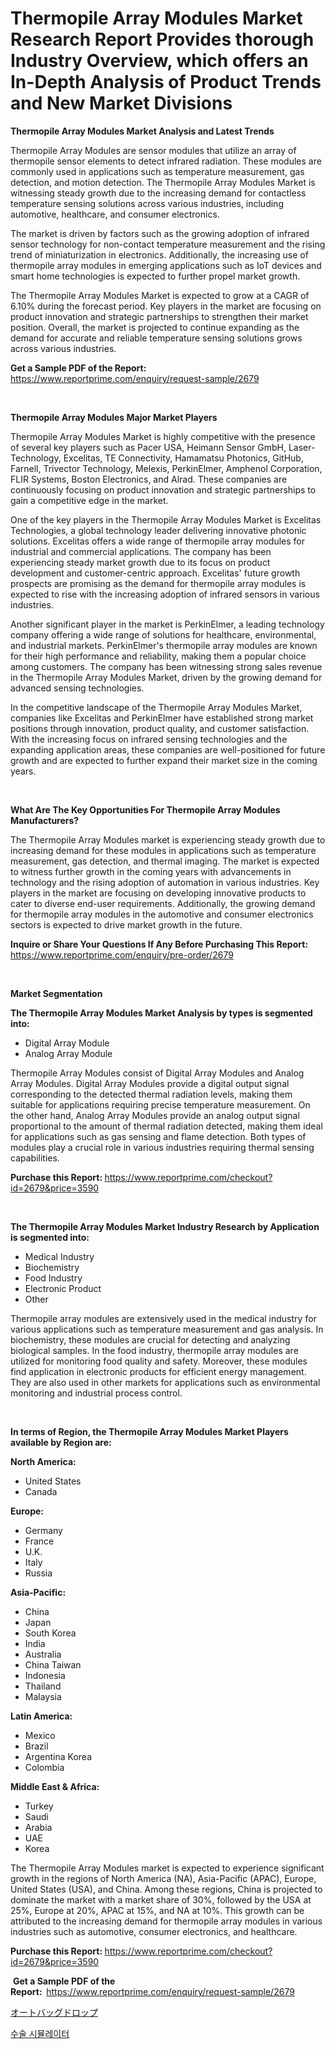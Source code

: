 <p><h1>Thermopile Array Modules Market Research Report Provides thorough Industry Overview, which offers an In-Depth Analysis of Product Trends and New Market Divisions</h1></p><p><strong>Thermopile Array Modules Market Analysis and Latest Trends</strong></p>
<p><p>Thermopile Array Modules are sensor modules that utilize an array of thermopile sensor elements to detect infrared radiation. These modules are commonly used in applications such as temperature measurement, gas detection, and motion detection. The Thermopile Array Modules Market is witnessing steady growth due to the increasing demand for contactless temperature sensing solutions across various industries, including automotive, healthcare, and consumer electronics.</p><p>The market is driven by factors such as the growing adoption of infrared sensor technology for non-contact temperature measurement and the rising trend of miniaturization in electronics. Additionally, the increasing use of thermopile array modules in emerging applications such as IoT devices and smart home technologies is expected to further propel market growth.</p><p>The Thermopile Array Modules Market is expected to grow at a CAGR of 6.10% during the forecast period. Key players in the market are focusing on product innovation and strategic partnerships to strengthen their market position. Overall, the market is projected to continue expanding as the demand for accurate and reliable temperature sensing solutions grows across various industries.</p></p>
<p><strong>Get a Sample PDF of the Report:&nbsp;</strong> <a href="https://www.reportprime.com/enquiry/request-sample/2679">https://www.reportprime.com/enquiry/request-sample/2679</a></p>
<p>&nbsp;</p>
<p><strong>Thermopile Array Modules Major Market Players</strong></p>
<p><p>Thermopile Array Modules Market is highly competitive with the presence of several key players such as Pacer USA, Heimann Sensor GmbH, Laser-Technology, Excelitas, TE Connectivity, Hamamatsu Photonics, GitHub, Farnell, Trivector Technology, Melexis, PerkinElmer, Amphenol Corporation, FLIR Systems, Boston Electronics, and Alrad. These companies are continuously focusing on product innovation and strategic partnerships to gain a competitive edge in the market.</p><p>One of the key players in the Thermopile Array Modules Market is Excelitas Technologies, a global technology leader delivering innovative photonic solutions. Excelitas offers a wide range of thermopile array modules for industrial and commercial applications. The company has been experiencing steady market growth due to its focus on product development and customer-centric approach. Excelitas' future growth prospects are promising as the demand for thermopile array modules is expected to rise with the increasing adoption of infrared sensors in various industries.</p><p>Another significant player in the market is PerkinElmer, a leading technology company offering a wide range of solutions for healthcare, environmental, and industrial markets. PerkinElmer's thermopile array modules are known for their high performance and reliability, making them a popular choice among customers. The company has been witnessing strong sales revenue in the Thermopile Array Modules Market, driven by the growing demand for advanced sensing technologies.</p><p>In the competitive landscape of the Thermopile Array Modules Market, companies like Excelitas and PerkinElmer have established strong market positions through innovation, product quality, and customer satisfaction. With the increasing focus on infrared sensing technologies and the expanding application areas, these companies are well-positioned for future growth and are expected to further expand their market size in the coming years.</p></p>
<p>&nbsp;</p>
<p><strong>What Are The Key Opportunities For Thermopile Array Modules Manufacturers?</strong></p>
<p><p>The Thermopile Array Modules market is experiencing steady growth due to increasing demand for these modules in applications such as temperature measurement, gas detection, and thermal imaging. The market is expected to witness further growth in the coming years with advancements in technology and the rising adoption of automation in various industries. Key players in the market are focusing on developing innovative products to cater to diverse end-user requirements. Additionally, the growing demand for thermopile array modules in the automotive and consumer electronics sectors is expected to drive market growth in the future.</p></p>
<p><strong>Inquire or Share Your Questions If Any Before Purchasing This Report:</strong> <a href="https://www.reportprime.com/enquiry/pre-order/2679">https://www.reportprime.com/enquiry/pre-order/2679</a></p>
<p>&nbsp;</p>
<p><strong>Market Segmentation</strong></p>
<p><strong>The Thermopile Array Modules Market Analysis by types is segmented into:</strong></p>
<p><ul><li>Digital Array Module</li><li>Analog Array Module</li></ul></p>
<p><p>Thermopile Array Modules consist of Digital Array Modules and Analog Array Modules. Digital Array Modules provide a digital output signal corresponding to the detected thermal radiation levels, making them suitable for applications requiring precise temperature measurement. On the other hand, Analog Array Modules provide an analog output signal proportional to the amount of thermal radiation detected, making them ideal for applications such as gas sensing and flame detection. Both types of modules play a crucial role in various industries requiring thermal sensing capabilities.</p></p>
<p><strong>Purchase this Report:&nbsp;</strong><a href="https://www.reportprime.com/checkout?id=2679&price=3590">https://www.reportprime.com/checkout?id=2679&price=3590</a></p>
<p>&nbsp;</p>
<p><strong>The Thermopile Array Modules Market Industry Research by Application is segmented into:</strong></p>
<p><ul><li>Medical Industry</li><li>Biochemistry</li><li>Food Industry</li><li>Electronic Product</li><li>Other</li></ul></p>
<p><p>Thermopile array modules are extensively used in the medical industry for various applications such as temperature measurement and gas analysis. In biochemistry, these modules are crucial for detecting and analyzing biological samples. In the food industry, thermopile array modules are utilized for monitoring food quality and safety. Moreover, these modules find application in electronic products for efficient energy management. They are also used in other markets for applications such as environmental monitoring and industrial process control.</p></p>
<p>&nbsp;</p>
<p><strong>In terms of Region, the Thermopile Array Modules Market Players available by Region are:</strong></p>
<p>
    <p> <strong> North America: </strong>
        <ul>
            <li>United States</li>
            <li>Canada</li>
        </ul>
        </p> 
    <p> <strong> Europe: </strong>
        <ul>
            <li>Germany</li>
            <li>France</li>
            <li>U.K.</li>
            <li>Italy</li>
            <li>Russia</li>
        </ul>
        </p> 
    <p> <strong> Asia-Pacific: </strong>
        <ul>
            <li>China</li>
            <li>Japan</li>
            <li>South Korea</li>
            <li>India</li>
            <li>Australia</li>
            <li>China Taiwan</li>
            <li>Indonesia</li>
            <li>Thailand</li>
            <li>Malaysia</li>
        </ul>
        </p> 
    <p> <strong> Latin America: </strong>
        <ul>
            <li>Mexico</li>
            <li>Brazil</li>
            <li>Argentina Korea</li>
            <li>Colombia</li>
        </ul>
        </p> 
    <p> <strong> Middle East & Africa: </strong>
        <ul>
            <li>Turkey</li>
            <li>Saudi</li>
            <li>Arabia</li>
            <li>UAE</li>
            <li>Korea</li>
        </ul>
    </p>
    </p>
<p><p>The Thermopile Array Modules market is expected to experience significant growth in the regions of North America (NA), Asia-Pacific (APAC), Europe, United States (USA), and China. Among these regions, China is projected to dominate the market with a market share of 30%, followed by the USA at 25%, Europe at 20%, APAC at 15%, and NA at 10%. This growth can be attributed to the increasing demand for thermopile array modules in various industries such as automotive, consumer electronics, and healthcare.</p></p>
<p><strong>Purchase this Report: </strong><a href="https://www.reportprime.com/checkout?id=2679&price=3590">https://www.reportprime.com/checkout?id=2679&price=3590</a></p>
<p>&nbsp;<strong>Get a Sample PDF of the Report:&nbsp;&nbsp;</strong><a href="https://www.reportprime.com/enquiry/request-sample/2679">https://www.reportprime.com/enquiry/request-sample/2679</a></p>
<p><strong></strong></p>
<p><p><a href="https://github.com/wkuactfdzwizk06/Market-Research-Report-List-1/blob/main/399187012137.md">オートバッグドロップ</a></p><p><a href="https://github.com/akzkkws047661437/Market-Research-Report-List-1/blob/main/141461611403.md">수술 시뮬레이터</a></p></p>